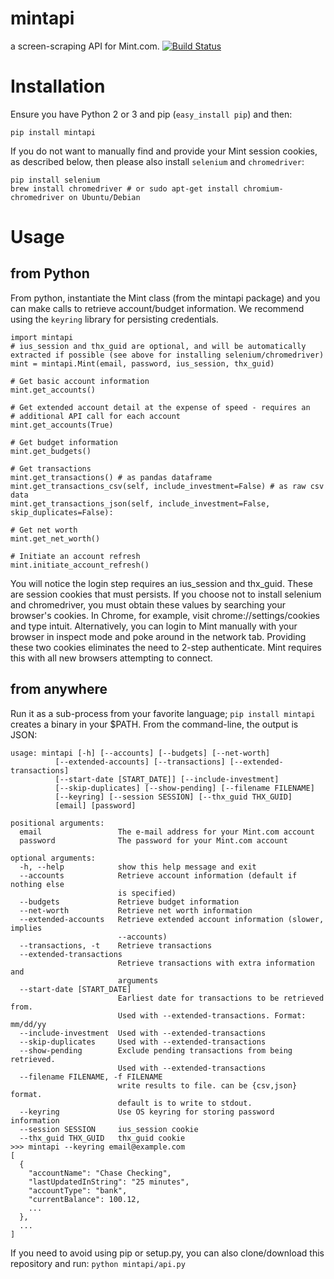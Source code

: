 mintapi
=======

a screen-scraping API for Mint.com. [![Build Status](https://travis-ci.org/mrooney/mintapi.svg?branch=master)](https://travis-ci.org/mrooney/mintapi)

Installation
===
Ensure you have Python 2 or 3 and pip (`easy_install pip`) and then:

    pip install mintapi

If you do not want to manually find and provide your Mint session cookies, as described below, then please also install `selenium` and `chromedriver`:

    pip install selenium
    brew install chromedriver # or sudo apt-get install chromium-chromedriver on Ubuntu/Debian

Usage
===

from Python
---
From python, instantiate the Mint class (from the mintapi package) and you can
make calls to retrieve account/budget information.  We recommend using the
`keyring` library for persisting credentials.

    import mintapi
    # ius_session and thx_guid are optional, and will be automatically extracted if possible (see above for installing selenium/chromedriver)
    mint = mintapi.Mint(email, password, ius_session, thx_guid)

    # Get basic account information
    mint.get_accounts()

    # Get extended account detail at the expense of speed - requires an
    # additional API call for each account
    mint.get_accounts(True)

    # Get budget information
    mint.get_budgets()

    # Get transactions
    mint.get_transactions() # as pandas dataframe
    mint.get_transactions_csv(self, include_investment=False) # as raw csv data
    mint.get_transactions_json(self, include_investment=False, skip_duplicates=False):

    # Get net worth
    mint.get_net_worth()

    # Initiate an account refresh
    mint.initiate_account_refresh()

You will notice the login step requires an ius_session and thx_guid.  These are session
cookies that must persists. If you choose not to install selenium and chromedriver, you must obtain these values by searching your browser's cookies.
In Chrome, for example, visit chrome://settings/cookies and type intuit.  Alternatively, you
can login to Mint manually with your browser in inspect mode and poke around in the network tab.
Providing these two cookies eliminates the need to 2-step authenticate.  Mint requires this with
all new browsers attempting to connect.

from anywhere
---
Run it as a sub-process from your favorite language; `pip install mintapi` creates a binary in your $PATH. From the command-line, the output is JSON:

    usage: mintapi [-h] [--accounts] [--budgets] [--net-worth]
              [--extended-accounts] [--transactions] [--extended-transactions]
              [--start-date [START_DATE]] [--include-investment]
              [--skip-duplicates] [--show-pending] [--filename FILENAME]
              [--keyring] [--session SESSION] [--thx_guid THX_GUID]
              [email] [password]

    positional arguments:
      email                 The e-mail address for your Mint.com account
      password              The password for your Mint.com account

    optional arguments:
      -h, --help            show this help message and exit
      --accounts            Retrieve account information (default if nothing else
                            is specified)
      --budgets             Retrieve budget information
      --net-worth           Retrieve net worth information
      --extended-accounts   Retrieve extended account information (slower, implies
                            --accounts)
      --transactions, -t    Retrieve transactions
      --extended-transactions
                            Retrieve transactions with extra information and
                            arguments
      --start-date [START_DATE]
                            Earliest date for transactions to be retrieved from.
                            Used with --extended-transactions. Format: mm/dd/yy
      --include-investment  Used with --extended-transactions
      --skip-duplicates     Used with --extended-transactions
      --show-pending        Exclude pending transactions from being retrieved.
                            Used with --extended-transactions
      --filename FILENAME, -f FILENAME
                            write results to file. can be {csv,json} format.
                            default is to write to stdout.
      --keyring             Use OS keyring for storing password information
      --session SESSION     ius_session cookie
      --thx_guid THX_GUID   thx_guid cookie
    >>> mintapi --keyring email@example.com
    [
      {
        "accountName": "Chase Checking",
        "lastUpdatedInString": "25 minutes",
        "accountType": "bank",
        "currentBalance": 100.12,
        ...
      },
      ...
    ]


If you need to avoid using pip or setup.py, you can also clone/download
this repository and run: ``python mintapi/api.py``
